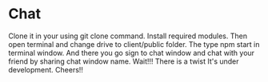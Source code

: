 # Chat
Clone it in your using git clone command.
Install required modules.
Then open terminal and change drive to client/public folder.
The type npm start in terminal window.
And there you go sign to chat window and chat with your friend by sharing chat window name.
Wait!!! There is a twist It's under development.
Cheers!!
